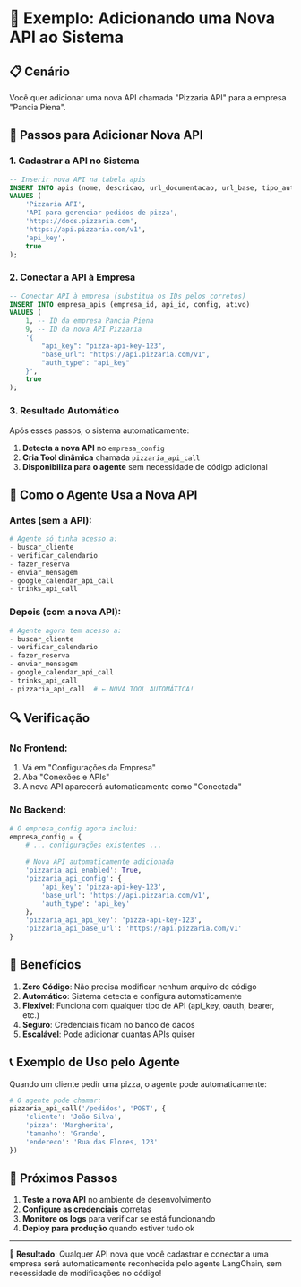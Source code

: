 # 🚀 Exemplo: Adicionando uma Nova API ao Sistema

## 📋 Cenário
Você quer adicionar uma nova API chamada "Pizzaria API" para a empresa "Pancia Piena".

## 🔧 Passos para Adicionar Nova API

### 1. Cadastrar a API no Sistema
```sql
-- Inserir nova API na tabela apis
INSERT INTO apis (nome, descricao, url_documentacao, url_base, tipo_auth, ativo) 
VALUES (
    'Pizzaria API', 
    'API para gerenciar pedidos de pizza', 
    'https://docs.pizzaria.com', 
    'https://api.pizzaria.com/v1', 
    'api_key', 
    true
);
```

### 2. Conectar a API à Empresa
```sql
-- Conectar API à empresa (substitua os IDs pelos corretos)
INSERT INTO empresa_apis (empresa_id, api_id, config, ativo) 
VALUES (
    1, -- ID da empresa Pancia Piena
    9, -- ID da nova API Pizzaria
    '{
        "api_key": "pizza-api-key-123",
        "base_url": "https://api.pizzaria.com/v1",
        "auth_type": "api_key"
    }',
    true
);
```

### 3. Resultado Automático
Após esses passos, o sistema automaticamente:

1. **Detecta a nova API** no `empresa_config`
2. **Cria Tool dinâmica** chamada `pizzaria_api_call`
3. **Disponibiliza para o agente** sem necessidade de código adicional

## 🎯 Como o Agente Usa a Nova API

### Antes (sem a API):
```python
# Agente só tinha acesso a:
- buscar_cliente
- verificar_calendario  
- fazer_reserva
- enviar_mensagem
- google_calendar_api_call
- trinks_api_call
```

### Depois (com a nova API):
```python
# Agente agora tem acesso a:
- buscar_cliente
- verificar_calendario  
- fazer_reserva
- enviar_mensagem
- google_calendar_api_call
- trinks_api_call
- pizzaria_api_call  # ← NOVA TOOL AUTOMÁTICA!
```

## 🔍 Verificação

### No Frontend:
1. Vá em "Configurações da Empresa"
2. Aba "Conexões e APIs"
3. A nova API aparecerá automaticamente como "Conectada"

### No Backend:
```python
# O empresa_config agora inclui:
empresa_config = {
    # ... configurações existentes ...
    
    # Nova API automaticamente adicionada
    'pizzaria_api_enabled': True,
    'pizzaria_api_config': {
        'api_key': 'pizza-api-key-123',
        'base_url': 'https://api.pizzaria.com/v1',
        'auth_type': 'api_key'
    },
    'pizzaria_api_api_key': 'pizza-api-key-123',
    'pizzaria_api_base_url': 'https://api.pizzaria.com/v1'
}
```

## 🎉 Benefícios

1. **Zero Código**: Não precisa modificar nenhum arquivo de código
2. **Automático**: Sistema detecta e configura automaticamente
3. **Flexível**: Funciona com qualquer tipo de API (api_key, oauth, bearer, etc.)
4. **Seguro**: Credenciais ficam no banco de dados
5. **Escalável**: Pode adicionar quantas APIs quiser

## 📞 Exemplo de Uso pelo Agente

Quando um cliente pedir uma pizza, o agente pode automaticamente:

```python
# O agente pode chamar:
pizzaria_api_call('/pedidos', 'POST', {
    'cliente': 'João Silva',
    'pizza': 'Margherita',
    'tamanho': 'Grande',
    'endereco': 'Rua das Flores, 123'
})
```

## 🚀 Próximos Passos

1. **Teste a nova API** no ambiente de desenvolvimento
2. **Configure as credenciais** corretas
3. **Monitore os logs** para verificar se está funcionando
4. **Deploy para produção** quando estiver tudo ok

---

**🎯 Resultado**: Qualquer API nova que você cadastrar e conectar a uma empresa será automaticamente reconhecida pelo agente LangChain, sem necessidade de modificações no código! 